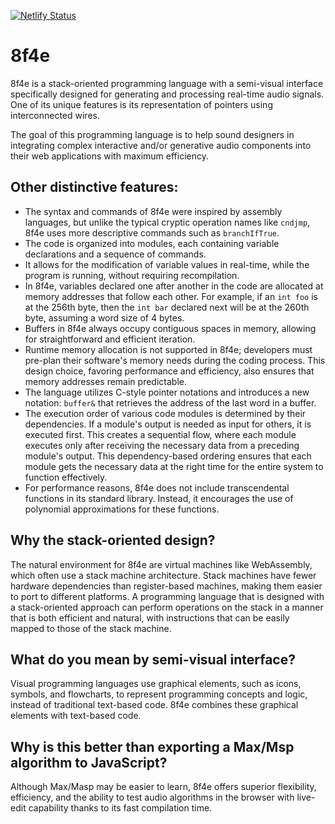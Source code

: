 [![Netlify Status](https://api.netlify.com/api/v1/badges/21e4864c-e37c-4039-85a0-baf88a997c6b/deploy-status)](https://app.netlify.com/sites/8f4e/deploys)

# 8f4e

8f4e is a stack-oriented programming language with a semi-visual interface specifically designed for generating and processing real-time audio signals. One of its unique features is its representation of pointers using interconnected wires.

The goal of this programming language is to help sound designers in integrating complex interactive and/or generative audio components into their web applications with maximum efficiency.

## Other distinctive features:
- The syntax and commands of 8f4e were inspired by assembly languages, but unlike the typical cryptic operation names like `cndjmp`, 8f4e uses more descriptive commands such as `branchIfTrue`.
- The code is organized into modules, each containing variable declarations and a sequence of commands.
- It allows for the modification of variable values in real-time, while the program is running, without requiring recompilation.
- In 8f4e, variables declared one after another in the code are allocated at memory addresses that follow each other. For example, if an `int foo` is at the 256th byte, then the `int bar` declared next will be at the 260th byte, assuming a word size of 4 bytes.
- Buffers in 8f4e always occupy contiguous spaces in memory, allowing for straightforward and efficient iteration.
- Runtime memory allocation is not supported in 8f4e; developers must pre-plan their software's memory needs during the coding process. This design choice, favoring performance and efficiency, also ensures that memory addresses remain predictable.
- The language utilizes C-style pointer notations and introduces a new notation: `buffer&` that retrieves the address of the last word in a buffer.
- The execution order of various code modules is determined by their dependencies. If a module's output is needed as input for others, it is executed first. This creates a sequential flow, where each module executes only after receiving the necessary data from a preceding module's output. This dependency-based ordering ensures that each module gets the necessary data at the right time for the entire system to function effectively.
- For performance reasons, 8f4e does not include transcendental functions in its standard library. Instead, it encourages the use of polynomial approximations for these functions.

## Why the stack-oriented design?

The natural environment for 8f4e are virtual machines like WebAssembly, which often use a stack machine architecture. Stack machines have fewer hardware dependencies than register-based machines, making them easier to port to different platforms.
A programming language that is designed with a stack-oriented approach can perform operations on the stack in a manner that is both efficient and natural, with instructions that can be easily mapped to those of the stack machine.

## What do you mean by semi-visual interface?

Visual programming languages use graphical elements, such as icons, symbols, and flowcharts, to represent programming concepts and logic, instead of traditional text-based code. 8f4e combines these graphical elements with text-based code.

## Why is this better than exporting a Max/Msp algorithm to JavaScript?

Although Max/Masp may be easier to learn, 8f4e offers superior flexibility, efficiency, and the ability to test audio algorithms in the browser with live-edit capability thanks to its fast compilation time.